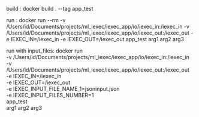 
build :  docker build . --tag app_test

run : docker run --rm     -v /Users/id/Documents/projects/ml_iexec/iexec_app/io/iexec_in:/iexec_in     -v /Users/id/Documents/projects/ml_iexec/iexec_app/io/iexec_out:/iexec_out     -e IEXEC_IN=/iexec_in     -e IEXEC_OUT=/iexec_out     app_test arg1 arg2 arg3

run with input_files: docker run \
    -v /Users/id/Documents/projects/ml_iexec/iexec_app/io/iexec_in:/iexec_in \
    -v /Users/id/Documents/projects/ml_iexec/iexec_app/io/iexec_out:/iexec_out \
    -e IEXEC_IN=/iexec_in \
    -e IEXEC_OUT=/iexec_out \
    -e IEXEC_INPUT_FILE_NAME_1=jsoninput.json \
    -e IEXEC_INPUT_FILES_NUMBER=1 \
    app_test \
    arg1 arg2 arg3